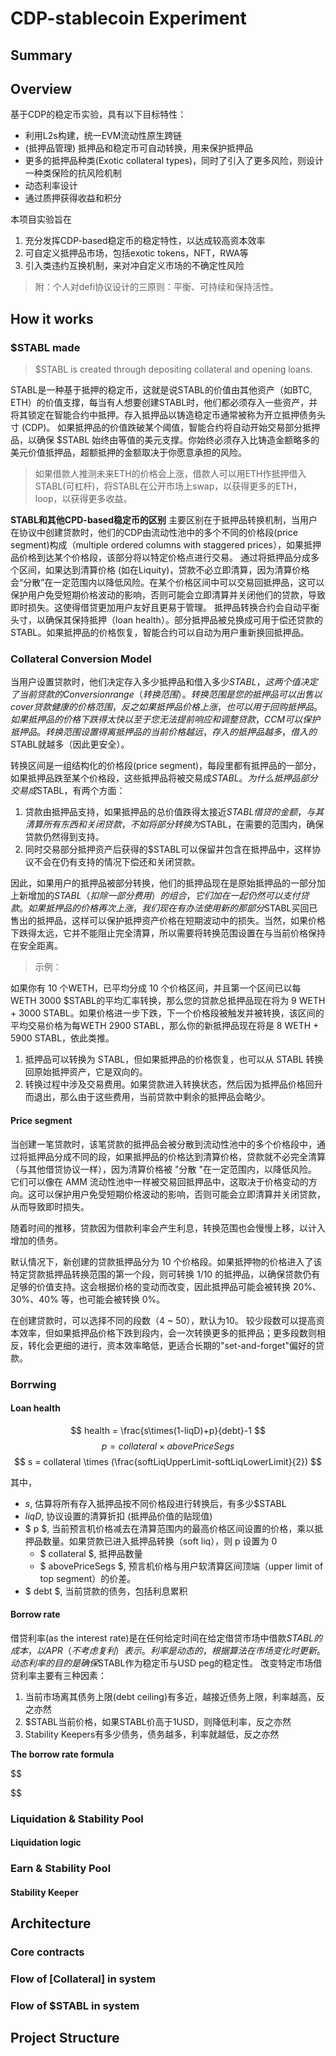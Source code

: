 # CDP-stablecoin Experiment

## Summary


## Overview
基于CDP的稳定币实验，具有以下目标特性：
- 利用L2s构建，统一EVM流动性原生跨链
- (抵押品管理) 抵押品和稳定币可自动转换，用来保护抵押品
- 更多的抵押品种类(Exotic collateral types)，同时了引入了更多风险，则设计一种类保险的抗风险机制
- 动态利率设计
- 通过质押获得收益和积分

本项目实验旨在
1. 充分发挥CDP-based稳定币的稳定特性，以达成较高资本效率
2. 可自定义抵押品市场，包括exotic tokens，NFT，RWA等
3. 引入类违约互换机制，来对冲自定义市场的不确定性风险

> 附：个人对defi协议设计的三原则：平衡、可持续和保持活性。

## How it works

### $STABL made
> $STABL is created through depositing collateral and opening loans.

STABL是一种基于抵押的稳定币，这就是说STABL的价值由其他资产（如BTC, ETH）的价值支撑，每当有人想要创建STABL时，他们都必须存入一些资产，并将其锁定在智能合约中抵押。存入抵押品以铸造稳定币通常被称为开立抵押债务头寸 (CDP)。
如果抵押品的价值跌破某个阈值，智能合约将自动开始交易部分抵押品，以确保 $STABL 始终由等值的美元支撑。你始终必须存入比铸造金额略多的美元价值抵押品，超额抵押的金额取决于你愿意承担的风险。

> 如果借款人推测未来ETH的价格会上涨，借款人可以用ETH作抵押借入STABL(可杠杆)，将STABL在公开市场上swap，以获得更多的ETH，loop，以获得更多收益。

**STABL和其他CPD-based稳定币的区别**
主要区别在于抵押品转换机制，当用户在协议中创建贷款时，他们的CDP由流动性池中的多个不同的价格段(price segment)构成（multiple ordered columns with staggered prices），如果抵押品价格到达某个价格段，该部分将以特定价格点进行交易。
通过将抵押品分成多个区间，如果达到清算价格 (如在Liquity)，贷款不必立即清算，因为清算价格会“分散”在一定范围内以降低风险。在某个价格区间中可以交易回抵押品，这可以保护用户免受短期价格波动的影响，否则可能会立即清算并关闭他们的贷款，导致即时损失。这使得借贷更加用户友好且更易于管理。
抵押品转换合约会自动平衡头寸，以确保其保持抵押（loan health）。部分抵押品被兑换成可用于偿还贷款的STABL。如果抵押品的价格恢复，智能合约可以自动为用户重新换回抵押品。


### Collateral Conversion Model
当用户设置贷款时，他们决定存入多少抵押品和借入多少$STABL，这两个值决定了当前贷款的Conversion range（转换范围）。
转换范围是您的抵押品可以出售以cover贷款健康的价格范围，反之如果抵押品价格上涨，也可以用于回购抵押品。
如果抵押品的价格下跌得太快以至于您无法提前响应和调整贷款，CCM可以保护抵押品。
转换范围设置得离抵押品的当前价格越远，存入的抵押品越多，借入的$STABL就越多（因此更安全）。

转换区间是一组结构化的价格段(price segment)，每段里都有抵押品的一部分，如果抵押品跌至某个价格段，这些抵押品将被交易成$STABL。
为什么抵押品部分交易成$STABL，有两个方面：
1. 贷款由抵押品支持，如果抵押品的总价值跌得太接近$STABL借贷的金额，与其清算所有东西和关闭贷款，不如将部分转换为$STABL，在需要的范围内，确保贷款仍然得到支持。
2. 同时交易部分抵押资产后获得的$STABL可以保留并包含在抵押品中，这样协议不会在仍有支持的情况下偿还和关闭贷款。

因此，如果用户的抵押品被部分转换，他们的抵押品现在是原始抵押品的一部分加上新增加的$STABL（扣除一部分费用）的组合，它们加在一起仍然可以支付贷款。如果抵押品的价格再次上涨，我们现在有办法使用新的那部分$STABL买回已售出的抵押品，这样可以保护抵押资产价格在短期波动中的损失。当然，如果价格下跌得太远，它并不能阻止完全清算，所以需要将转换范围设置在与当前价格保持在安全距离。

> 示例：

如果你有 10 个WETH，已平均分成 10 个价格区间，并且第一个区间已以每WETH 3000 $STABL的平均汇率转换，那么您的贷款总抵押品现在将为 9 WETH + 3000 STABL。如果价格进一步下跌，下一个价格段被触发并被转换，该区间的平均交易价格为每WETH 2900 STABL，那么你的新抵押品现在将是 8 WETH + 5900 STABL，依此类推。

1. 抵押品可以转换为 STABL，但如果抵押品的价格恢复，也可以从 STABL 转换回原始抵押资产，它是双向的。
2. 转换过程中涉及交易费用。如果贷款进入转换状态，然后因为抵押品价格回升而退出，那么由于这些费用，当前贷款中剩余的抵押品会略少。

#### Price segment
当创建一笔贷款时，该笔贷款的抵押品会被分散到流动性池中的多个价格段中，通过将抵押品分成不同的段，如果抵押品的价格达到清算价格，贷款就不必完全清算（与其他借贷协议一样），因为清算价格被 "分散 "在一定范围内，以降低风险。
它们可以像在 AMM 流动性池中一样被交易回抵押品中，这取决于价格变动的方向。这可以保护用户免受短期价格波动的影响，否则可能会立即清算并关闭贷款，从而导致即时损失。

随着时间的推移，贷款因为借款利率会产生利息，转换范围也会慢慢上移，以计入增加的债务。

默认情况下，新创建的贷款抵押品分为 10 个价格段。如果抵押物的价格进入了该特定贷款抵押品转换范围的第一个段，则可转换 1/10 的抵押品，以确保贷款仍有足够的价值支持。这会根据价格的变动而改变，因此抵押品可能会被转换 20%、30%、40% 等，也可能会被转换 0%。

在创建贷款时，可以选择不同的段数（4 ~ 50），默认为10。
较少段数可以提高资本效率，但如果抵押品价格下跌到段内，会一次转换更多的抵押品；更多段数则相反，转化会更细的进行，资本效率略低，更适合长期的"set-and-forget"偏好的贷款。

### Borrwing

#### Loan health

$$
health = \frac{s\times(1-liqD)+p}{debt}-1
$$
$$
p = collateral \times abovePriceSegs
$$
$$
s = collateral \times (\frac{softLiqUpperLimit-softLiqLowerLimit}{2})
$$

其中，
- $s$, 估算将所有存入抵押品按不同价格段进行转换后，有多少$STABL
- $liqD$, 协议设置的清算折扣 (抵押品价值的贴现值)
- $ p $, 当前预言机价格减去在清算范围内的最高价格区间设置的价格，乘以抵押品数量。如果贷款已进入抵押品转换（soft liq），则 p 设置为 0
    - $ collateral $, 抵押品数量
    - $ abovePriceSegs $, 预言机价格与用户软清算区间顶端（upper limit of top segment）的价差。
- $ debt $, 当前贷款的债务，包括利息累积


#### Borrow rate
借贷利率(as the interest rate)是在任何给定时间在给定借贷市场中借款$STABL的成本，以 APR（不考虑复利）表示。利率是动态的，根据算法在市场变化时更新。
动态利率的目的是确保$STABL作为稳定币与USD peg的稳定性。
改变特定市场借贷利率主要有三种因素：
1. 当前市场离其债务上限(debt ceiling)有多近，越接近债务上限，利率越高，反之亦然
2. $STABL当前价格，如果STABL价高于1USD，则降低利率，反之亦然
3. Stability Keepers有多少债务，债务越多，利率就越低，反之亦然

**The borrow rate formula**



$$

$$

### Liquidation & Stability Pool


#### Liquidation logic



### Earn & Stability Pool

#### Stability Keeper



## Architecture


### Core contracts


### Flow of [Collateral] in system


### Flow of $STABL in system


## Project Structure